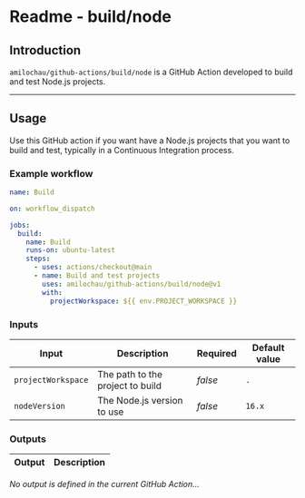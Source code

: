 # Readme - build/node

## Introduction

`amilochau/github-actions/build/node` is a GitHub Action developed to build and test Node.js projects.

---

## Usage

Use this GitHub action if you want have a Node.js projects that you want to build and test, typically in a Continuous Integration process.

### Example workflow

```yaml
name: Build

on: workflow_dispatch

jobs:
  build:
    name: Build
    runs-on: ubuntu-latest
    steps:
      - uses: actions/checkout@main
      - name: Build and test projects
        uses: amilochau/github-actions/build/node@v1
        with:
          projectWorkspace: ${{ env.PROJECT_WORKSPACE }}
```

### Inputs

| Input | Description | Required | Default value |
| ----- | ----------- | -------- | ------------- |
| `projectWorkspace` | The path to the project to build | *false* | `.` |
| `nodeVersion` | The Node.js version to use | *false* | `16.x` |

### Outputs

| Output | Description |
| ------ | ----------- |

*No output is defined in the current GitHub Action...*
